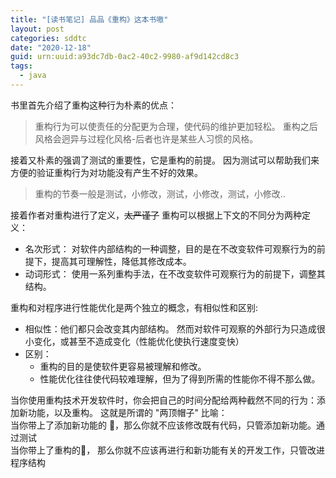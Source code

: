 ```yaml
---
title: "[读书笔记] 品品《重构》这本书嗷"
layout: post
categories: sddtc
date: "2020-12-18"
guid: urn:uuid:a93dc7db-0ac2-40c2-9980-af9d142cd8c3
tags:
  - java
---
```


书里首先介绍了重构这种行为朴素的优点：  

> 重构行为可以使责任的分配更为合理，使代码的维护更加轻松。 重构之后风格会迥异与过程化风格-后者也许是某些人习惯的风格。
  
接着又朴素的强调了测试的重要性，它是重构的前提。 因为测试可以帮助我们来方便的验证重构行为对功能没有产生不好的效果。
  
> 重构的节奏一般是测试，小修改，测试，小修改，测试，小修改..  

接着作者对重构进行了定义，~~太严谨了~~ 重构可以根据上下文的不同分为两种定义：  
* 名次形式： 对软件内部结构的一种调整，目的是在不改变软件可观察行为的前提下，提高其可理解性，降低其修改成本。
* 动词形式： 使用一系列重构手法，在不改变软件可观察行为的前提下，调整其结构。

重构和对程序进行性能优化是两个独立的概念，有相似性和区别:
* 相似性：他们都只会改变其内部结构。 然而对软件可观察的外部行为只造成很小变化，或甚至不造成变化（性能优化使执行速度变快）
* 区别：
  * 重构的目的是使软件更容易被理解和修改。
  * 性能优化往往使代码较难理解，但为了得到所需的性能你不得不那么做。

当你使用重构技术开发软件时，你会把自己的时间分配给两种截然不同的行为：添加新功能，以及重构。 这就是所谓的 "两顶帽子" 比喻：  
当你带上了添加新功能的 🎩，那么你就不应该修改既有代码，只管添加新功能。通过测试    
当你带上了重构的🎩， 那么你就不应该再进行和新功能有关的开发工作，只管改进程序结构  


